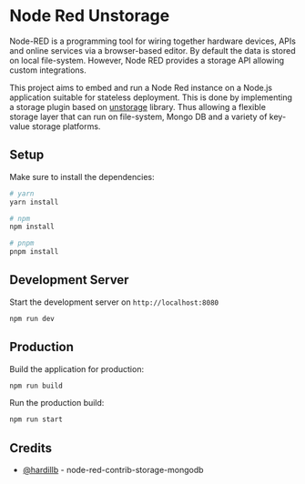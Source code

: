 # Node Red Unstorage

Node-RED is a programming tool for wiring together hardware devices, APIs and online services via a browser-based editor. By default the data is stored on local file-system. However, Node RED provides a storage API allowing custom integrations.

This project aims to embed and run a Node Red instance on a Node.js application suitable for stateless deployment. This is done by implementing a storage plugin based on [unstorage](https://unstorage.unjs.io/) library. Thus allowing a flexible storage layer that can run on file-system, Mongo DB and a variety of key-value storage platforms.

## Setup

Make sure to install the dependencies:

```bash
# yarn
yarn install

# npm
npm install

# pnpm
pnpm install
```

## Development Server

Start the development server on `http://localhost:8080`

```bash
npm run dev
```

## Production

Build the application for production:

```bash
npm run build
```

Run the production build:

```bash
npm run start
```

## Credits
- [@hardillb](https://github.com/hardillb) - node-red-contrib-storage-mongodb
